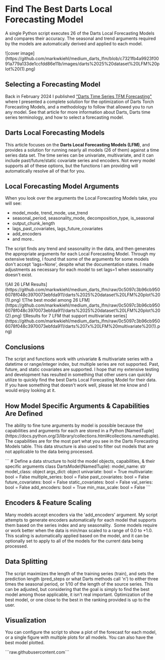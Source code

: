 # Find The Best Darts Local Forecasting Model

<p>A single Python script executes 26 of the Darts Local Forecasting Models and compares their accuracy. The seasonal and trend arguments required by the models are automatically derived and applied to each model.</p>
![cover image](https://github.com/markwkiehl/medium_darts_lfm/blob/c7321fb4a9923f0091a779a133de1ccfdd86e11b/images/darts%2025%20dataset%20LFM%20plot%20(1).png)

## Selecting a Forecasting Model
Back in February 2024 I published ["Darts Time Series TFM Forecasting"](https://medium.com/@markwkiehl/darts-time-series-tfm-forecasting-8275ccc93a43) where I presented a complete solution for the optimization of Darts Torch Forecasting Models, and a methodology to follow that allowed you to run any model. See that article for more information about Darts, Darts time series terminology, and how to select a forecasting model.

## Darts Local Forecasting Models
<p>This article focuses on the <b>Darts Local Forecasting Models (LFM)</b>, and provides a solution for running nearly all models (26 of them) against a time series data set. The time series can be univariate, multivariate, and it can include past/future/static covariate series and encoders. Not every model supports all of these options, but the functions I am providing will automatically resolve all of that for you.
</p>

## Local Forecasting Model Arguments
<p>When you look over the arguments the Local Forecasting Models take, you will see:</p>
<ul>
<li>model_mode, trend_mode, use_trend</li>
<li>seasonal_period, seasonality_mode, decomposition_type, is_seasonal</li>
<li>output_chunk_length</li>
<li>lags_past_covariates, lags_future_covariates</li>
<li>add_encoders</li>
<li>and more..</li>
</ul>
<p>The script finds any trend and seasonality in the data, and then generates the appropriate arguments for each Local Forecasting Model. Through my extensive testing, I found that some of the arguments for some models don't accept 'lags=None', despite what the documentation states. I made adjustments as necessary for each model to set lags=1 when seasonality doesn't exist.
</p>
![All 26 LFM Results](https://github.com/markwkiehl/medium_darts_lfm/raw/0c5097c3b96cb9506078f048c3970073ebfda911/darts%2025%20dataset%20LFM%20plot%20(1).png)
![The best model among 26 LFM](https://github.com/markwkiehl/medium_darts_lfm/raw/0c5097c3b96cb9506078f048c3970073ebfda911/darts%2025%20dataset%20LFM%20plot%20(2).png)
![Results for 7 LFM that support multivariate series](https://github.com/markwkiehl/medium_darts_lfm/raw/0c5097c3b96cb9506078f048c3970073ebfda911/darts%207x%20LFM%20multivariate%20(1).png)

## Conclusions
<p>The script and functions work with univariate & multivariate series with a datetime or range/integer index, but multiple series are not supported. Past, future, and static covariates are supported. I hope that my extensive testing and development has resulted in something that other users can quickly utilize to quickly find the best Darts Local Forecasting Model for their data. If you have something that doesn't work well, please let me know and I would enjoy looking at it. 
</p>

## How Model Specific Arguments & Capabilities Are Defined
<p>The ability to fine tune arguments by model is possible because the capabilities and arguments for each are stored in a Python [NamedTuple](https://docs.python.org/3/library/collections.html#collections.namedtuple). The capabilities are for the most part what you see in the Darts Forecasting Models table. This data structure is also used to filter out models that are not applicable to the data being processed.</p>
```
# Define a data structure to hold the model objects, capabilities, & their specific arguments
class DartsModel(NamedTuple):
 model_name: str
 model_class: object
 args_dict: object
 univariate: bool = True
 multivariate: bool = False
 multiple_series: bool = False
 past_covariates: bool = False
 future_covariates: bool = False
 static_covariates: bool = False
 val_series: bool = False
 add_encoders: bool = True
 min_max_scale: bool = False
 ```

## Encoders & Feature Scaling
<p>Many models accept encoders via the 'add_encoders' argument. My script attempts to generate encoders automatically for each model that supports them based on the series index and any seasonality. 
Some models require or work better when the data is min/max scaled to a range of 0.0 to +1.0. This scaling is automatically applied based on the model, and it can be optionally set to apply to all of the models for the current data being processed.
</p>

## Data Splitting
<p>The script maximizes the length of the training series (train), and sets the prediction length (pred_steps or what Darts methods call 'n') to either three times the seasonal period, or 1/10 of the length of the source series. This can be adjusted, but considering that the goal is simply to find the best model among those applicable, it isn't real important. Optimization of the best model, or one close to the best in the ranking provided is up to the user.
</p>

## Visualization
<p>You can configure the script to show a plot of the forecast for each model, or a single figure with multiple plots for all models. You can also have the best model plotted.  
</p>
```raw.githubusercontent.com```
